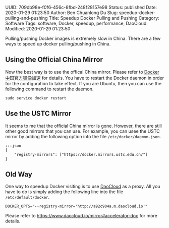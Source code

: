 UUID: 709db98e-f0f6-456c-8fbd-248f28157e98
Status: published
Date: 2020-01-29 01:23:50
Author: Ben Chuanlong Du
Slug: speedup-docker-pulling-and-pushing
Title: Speedup Docker Pulling and Pushing
Category: Software
Tags: software, Docker, speedup, performance, DaoCloud
Modified: 2020-01-29 01:23:50

Pulling/pushing Docker images is extremely slow in China. 
There are a few ways to speed up docker pulling/pushing in China.

## Using the Official China Mirror 

Now the best way is to use the offical China mirror.
Please refer to 
[Docker 中国官方镜像加速](https://www.docker-cn.com/registry-mirror)
for details.
You have to restart the Docker daemon in order for the configuration to take effect.
If you are Ubuntu, 
then you can use the following command to restart the daemon.
```
sudo service docker restart
```

## Use the USTC Mirror

It seems to me that the official China mirror is gone.
However, 
there are still other good mirrors that you can use.
For example, 
you can usee the USTC mirror 
by adding the following option into the file `/etc/docker/daemon.json`.

    :::json
    {
        "registry-mirrors": ["https://docker.mirrors.ustc.edu.cn/"]
    }


## Old Way 

One way to speedup Docker visiting is to use [DaoCloud](https://www.daocloud.io/) as a proxy.
All you have to do is simply adding the following line into the file `/etc/default/docker`.
```text
DOCKER_OPTS="--registry-mirror='http://a92c904a.m.daocloud.io'"
```
Please refer to <https://www.daocloud.io/mirror#accelerator-doc> for more details.
